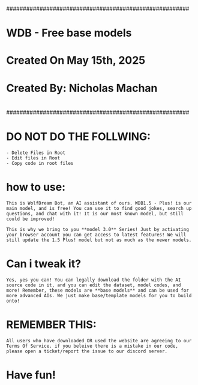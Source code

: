 #######################################################
#                                                     #
#                WDB - Free base models               #
#              Created On May 15th, 2025              #
#             Created By: Nicholas Machan             #
#                                                     #
#######################################################

# DO NOT DO THE FOLLWING:

    - Delete Files in Root
    - Edit files in Root
    - Copy code in root files

# how to use:

    This is WolfDream Bot, an AI assistant of ours. WDB1.5 - Plus! is our main model, and is free! You can use it to find good jokes, search up questions, and chat with it! It is our most known model, but still could be improved!

    This is why we bring to you **model 3.0** Series! Just by activating your browser account you can get access to latest features! We will still update the 1.5 Plus! model but not as much as the newer models.

# Can i tweak it?
    Yes, yes you can! You can legally download the folder with the AI source code in it, and you can edit the dataset, model codes, and more! Remember, these models are **base models** and can be used for more advanced AIs. We just make base/template models for you to build onto!

# REMEMBER THIS:

    All users who have downloaded OR used the website are agreeing to our Terms Of Service. if you beleive there is a mistake in our code, please open a ticket/report the issue to our discord server.

# Have fun!